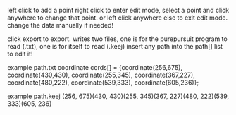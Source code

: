 left click to add a point
right click to enter edit mode,
select a point and click anywhere to change that point.
or left click anywhere else to exit edit mode.
change the data manually if needed!


click export to export.
writes two files, one is for the purepursuit program to read (.txt), one is for itself to read (.keej)
insert any path into the path[] list to edit it!


example path.txt 
coordinate cords[] = {coordinate(256,675), coordinate(430,430), coordinate(255,345), coordinate(367,227), coordinate(480,222), coordinate(539,333), coordinate(605,236)};


example path.keej 
(256, 675)(430, 430)(255, 345)(367, 227)(480, 222)(539, 333)(605, 236)
